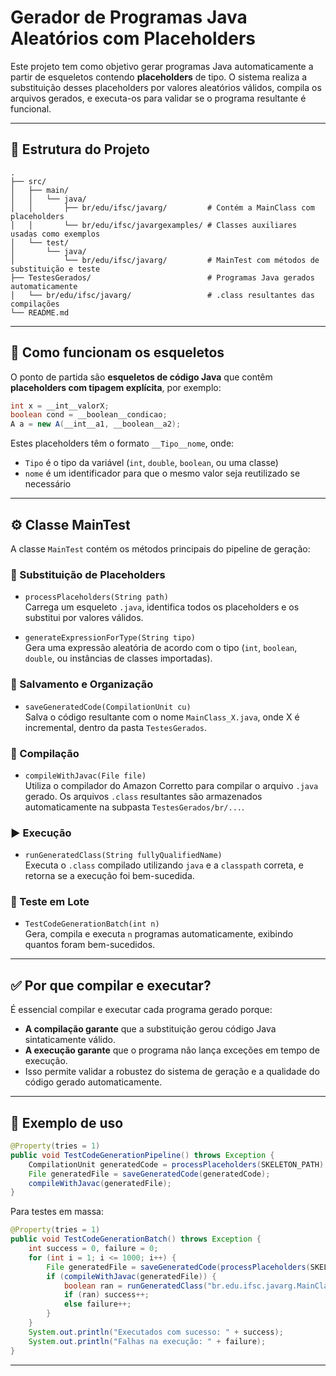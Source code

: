 # Gerador de Programas Java Aleatórios com Placeholders

Este projeto tem como objetivo gerar programas Java automaticamente a partir de esqueletos contendo **placeholders** de tipo. O sistema realiza a substituição desses placeholders por valores aleatórios válidos, compila os arquivos gerados, e executa-os para validar se o programa resultante é funcional.

---

## 📁 Estrutura do Projeto

```
.
├── src/
│   ├── main/
│   │   └── java/
│   │       ├── br/edu/ifsc/javarg/         # Contém a MainClass com placeholders
│   │       └── br/edu/ifsc/javargexamples/ # Classes auxiliares usadas como exemplos
│   └── test/
│       └── java/
│           └── br/edu/ifsc/javarg/         # MainTest com métodos de substituição e teste
├── TestesGerados/                          # Programas Java gerados automaticamente
│   └── br/edu/ifsc/javarg/                 # .class resultantes das compilações
└── README.md
```

---

## 🧱 Como funcionam os esqueletos

O ponto de partida são **esqueletos de código Java** que contêm **placeholders com tipagem explícita**, por exemplo:

```java
int x = __int__valorX;
boolean cond = __boolean__condicao;
A a = new A(__int__a1, __boolean__a2);
```

Estes placeholders têm o formato `__Tipo__nome`, onde:

- `Tipo` é o tipo da variável (`int`, `double`, `boolean`, ou uma classe)
- `nome` é um identificador para que o mesmo valor seja reutilizado se necessário

---

## ⚙️ Classe MainTest

A classe `MainTest` contém os métodos principais do pipeline de geração:

### 🔄 Substituição de Placeholders

- `processPlaceholders(String path)`  
  Carrega um esqueleto `.java`, identifica todos os placeholders e os substitui por valores válidos.

- `generateExpressionForType(String tipo)`  
  Gera uma expressão aleatória de acordo com o tipo (`int`, `boolean`, `double`, ou instâncias de classes importadas).

### 📁 Salvamento e Organização

- `saveGeneratedCode(CompilationUnit cu)`  
  Salva o código resultante com o nome `MainClass_X.java`, onde X é incremental, dentro da pasta `TestesGerados`.

### 🔨 Compilação

- `compileWithJavac(File file)`  
  Utiliza o compilador do Amazon Corretto para compilar o arquivo `.java` gerado. Os arquivos `.class` resultantes são armazenados automaticamente na subpasta `TestesGerados/br/...`.

### ▶️ Execução

- `runGeneratedClass(String fullyQualifiedName)`  
  Executa o `.class` compilado utilizando `java` e a `classpath` correta, e retorna se a execução foi bem-sucedida.

### 🔁 Teste em Lote

- `TestCodeGenerationBatch(int n)`  
  Gera, compila e executa `n` programas automaticamente, exibindo quantos foram bem-sucedidos.

---

## ✅ Por que compilar e executar?

É essencial compilar e executar cada programa gerado porque:

- **A compilação garante** que a substituição gerou código Java sintaticamente válido.
- **A execução garante** que o programa não lança exceções em tempo de execução.
- Isso permite validar a robustez do sistema de geração e a qualidade do código gerado automaticamente.

---

## 🧪 Exemplo de uso

```java
@Property(tries = 1)
public void TestCodeGenerationPipeline() throws Exception {
    CompilationUnit generatedCode = processPlaceholders(SKELETON_PATH);
    File generatedFile = saveGeneratedCode(generatedCode);
    compileWithJavac(generatedFile);
}
```

Para testes em massa:

```java
@Property(tries = 1)
public void TestCodeGenerationBatch() throws Exception {
    int success = 0, failure = 0;
    for (int i = 1; i <= 1000; i++) {
        File generatedFile = saveGeneratedCode(processPlaceholders(SKELETON_PATH));
        if (compileWithJavac(generatedFile)) {
            boolean ran = runGeneratedClass("br.edu.ifsc.javarg.MainClass_" + i);
            if (ran) success++;
            else failure++;
        }
    }
    System.out.println("Executados com sucesso: " + success);
    System.out.println("Falhas na execução: " + failure);
}
```

---
